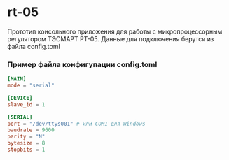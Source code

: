 # rt-05

Прототип консольного приложения для работы с микропроцессорным регулятором ТЭСМАРТ РТ-05.
Данные для подключения берутся из файла config.toml

### Пример файла конфигупации config.toml
```toml
[MAIN]
mode = "serial"

[DEVICE]
slave_id = 1

[SERIAL]
port = "/dev/ttys001" # или COM1 для Windows
baudrate = 9600
parity = "N"
bytesize = 8
stopbits = 1
```
